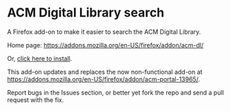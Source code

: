 ACM Digital Library search
===========

A Firefox add-on to make it easier to search the ACM Digital Library.

Home page: https://addons.mozilla.org/en-US/firefox/addon/acm-dl/

Or, <a href="javascript:window.external.AddSearchProvider(acmDLsearch.xml)">click here to install</a>.

This add-on updates and replaces the now non-functional add-on at https://addons.mozilla.org/en-US/firefox/addon/acm-portal-13965/.

Report bugs in the Issues section, or better yet fork the repo and send a pull request with the fix. 
